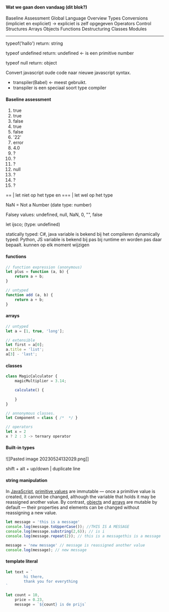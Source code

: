 #### Wat we gaan doen vandaag (dit blok?)
Baseline Assessment
Global Language Overview
Types
Conversions (impliciet en expliciet) -> expliciet is zelf opgegeven
Operators
Control Structures
Arrays
Objects
Functions
Destructuring
Classes
Modules

---------------------------------------

typeof('hallo')
return: string

typeof undefined
return: undefined <- is een primitive number

typeof null
return: object

Convert javascript oude code naar nieuwe javascript syntax.
- transpiler(Babel) <- meest gebruikt.
- transpiler is een speciaal soort type compiler

#### Baseline assessment
1. true
2. true
3. false
4. true
5. false
6. '22'
7. error
8. 4.0
9. ?
10. ?
11. ?
12. null
13. ?
14. ?
15. ?


== | let niet op het type
en === | let wel op het type

NaN = Not a Number (date type: number)

Falsey values: undefined, null, NaN, 0, "", false

let ijsco; (type: undefined)

statically typed: C#, java
	variable is bekend bij het compileren
dynamically typed: Python, JS
	variable is bekend bij pas bij runtime en worden pas daar bepaalt.
	kunnen op elk moment wijzigen

#### functions
```js
// function expression (anonymous)
let plus = function (a, b) {
	return a + b;
}

// untyped
function add (a, b) {
	return a + b;
}
```

#### arrays
```js
// untyped
let a = [1, true, 'long'];

// extensible
let first = a[0];
a.title = 'list';
a[3] - 'last';
```

#### classes
```js
class MagicCalculator {
	magicMultiplier = 3.14;

	calculate() {
		
	}
}

// annonymous classes.
let Component = class { /*  */ }

// operators
let x = 2
x ? 2 : 3 -> ternary operator

```

#### Built-in types
![[Pasted image 20230524132029.png]]

shift + alt + up/down | duplicate line

#### string manipulation
In [JavaScript](https://developer.mozilla.org/en-US/docs/Glossary/JavaScript), [primitive values](https://developer.mozilla.org/en-US/docs/Glossary/Primitive) are immutable — once a primitive value is created, it cannot be changed, although the variable that holds it may be reassigned another value. By contrast, [objects](https://developer.mozilla.org/en-US/docs/Glossary/Object) and [arrays](https://developer.mozilla.org/en-US/docs/Glossary/Array) are mutable by default — their properties and elements can be changed without reassigning a new value.

```js
let message = 'this is a message'
console.log(message.toUpperCase()); //THIS IS A MESSAGE
console.log(message.substring(2,6)); // is i
console.log(message.repeat(2)); // this is a messagethis is a message

message = 'new message' // message is reassigned another value
console.log(message); // new message

```

#### template literal
```js
let text = `
		hi there, 
		thank you for everything
`

let count = 10,
	price = 0.23,
	message = `${count} is de prijs`
```

